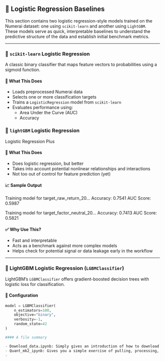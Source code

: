## 🧠 Logistic Regression Baselines

This section contains two logistic regression-style models trained on the Numerai dataset: one using `scikit-learn` and another using `LightGBM`. These models serve as quick, interpretable baselines to understand the predictive structure of the data and establish initial benchmark metrics.

---

### 🔹 `scikit-learn` Logistic Regression

A classic binary classifier that maps feature vectors to probabilities using a sigmoid function.

#### 🚀 What This Does

- Loads preprocessed Numerai data  
- Selects one or more classification targets  
- Trains a `LogisticRegression` model from `scikit-learn`  
- Evaluates performance using:
  - Area Under the Curve (AUC)
  - Accuracy

### 🔹 `lightGBM` Logistic Regression

Logistic Regression Plus

#### 🚀 What This Does

- Does logistic regression, but better
- Takes into account potential nonlinear relationships and interactions
- Not too out of control for feature prediction (yet) 

#### 📈 Sample Output

Training model for target_raw_return_20...
Accuracy: 0.7541
AUC Score: 0.5987

Training model for target_factor_neutral_20...
Accuracy: 0.7413
AUC Score: 0.5821

#### ✅ Why Use This?

- Fast and interpretable
- Acts as a benchmark against more complex models
- Helps check for potential signal or data leakage early in the workflow

---

### 🔸 LightGBM Logistic Regression (`LGBMClassifier`)

LightGBM’s `LGBMClassifier` offers gradient-boosted decision trees with logistic loss for classification.

#### 🔧 Configuration

```python
model = LGBMClassifier(
    n_estimators=100,
    objective="binary",
    verbosity=-1,
    random_state=42
)

#### A file summary

- Download_data.ipynb: Simply gives an introduction of how to download data and see what you are working with
- Quant_mk2_ipynb: Gives you a simple exercise of pulling, processing, splitting, training, and testing data with included histograms to visualize progress
- 
